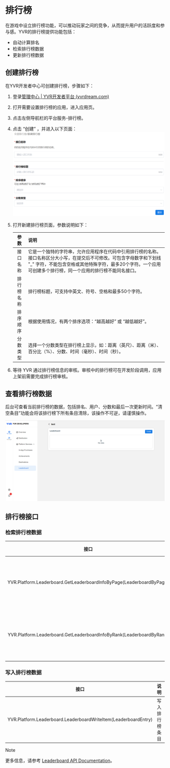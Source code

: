# 排行榜

在游戏中设立排行榜功能，可以推动玩家之间的竞争，从而提升用户的活跃度和参与感。YVR的排行榜提供功能包括：

- 自动计算排名
- 检索排行榜数据
- 更新排行榜数据

## 创建排行榜

在YVR开发者中心可创建排行榜，步骤如下：

1. 登录[管理中心 | YVR开发者平台 (yvrdream.com)](https://developer.yvrdream.com/yvrdev/all_apps)

2. 打开需要设置排行榜的应用，进入应用页。

3. 点击左侧导航栏的平台服务-排行榜。

4. 点击 “创建” ，并进入以下页面：
![创建排行榜](Leaderboard/create-Leaderboard.png)

5. 打开新建排行榜页面，参数说明如下：

   | **参数**       | **说明**       |
   | :------------: | :------------- | 
   | 接口名称 | 它是一个独特的字符串，允许应用程序在代码中引用排行榜的名称。接口名称区分大小写，在提交后不可修改。可包含字母数字和下划线 "_" 字符，不能包含空格或其他特殊字符，最多20个字符。一个应用可创建多个排行榜，同一个应用的排行榜不能同名接口。 |
   | 排行榜名称 | 排行榜标题，可支持中英文、符号、空格和最多50个字符。 |
   | 排序顺序 | 根据使用情况，有两个排序选项：“越高越好” 或 “越低越好”。 |
   | 分数类型 | 选择一个分数类型在排行榜上显示，如：距离（英尺）、距离（米）、百分比（%）、分数、时间（毫秒）、时间（秒）。 |

6. 等待 YVR 通过排行榜信息的审核。审核中的排行榜可在开发阶段调用，应用上架前需要完成排行榜审核。

## 查看排行榜数据

后台可查看当前排行榜的数据，包括排名、用户、分数和最后一次更新时间。“清空条目”功能会将该排行榜下所有条目清除，该操作不可逆，请谨慎操作。

![排行榜](Leaderboard/Leaderboard-entity.png)

## 排行榜接口

### 检索排行榜数据

| **接口**      | **说明**                        |
| :------------:| :------------------------------ |
| YVR.Platform.Leaderboard.GetLeaderboardInfoByPage(LeaderboardByPage) | 按页面检索排行榜 |
| YVR.Platform.Leaderboard.GetLeaderboardInfoByRank(LeaderboardByRank) | 按排名检索排行榜 |

### 写入排行榜数据

| **接口**      | **说明**                         |
| :------------:| :------------------------------- |
| YVR.Platform.Leaderboard.LeaderboardWriteItem(LeaderboardEntry) | 写入排行榜条目 |

> [!NOTE]
> 更多信息，请参考 [Leaderboard API Documentation](xref:YVR.Platform.Leaderboard)。